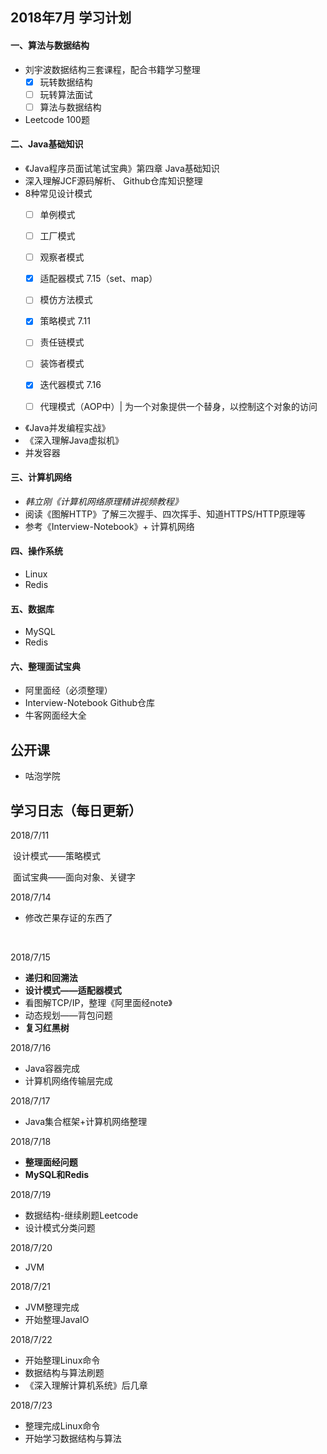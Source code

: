 ## 2018年7月 学习计划

#### 一、算法与数据结构

- 刘宇波数据结构三套课程，配合书籍学习整理
  - [x] 玩转数据结构
  - [ ] 玩转算法面试
  - [ ] 算法与数据结构
- Leetcode 100题



#### 二、Java基础知识

- 《Java程序员面试笔试宝典》第四章 Java基础知识
- 深入理解JCF源码解析、 Github仓库知识整理
- 8种常见设计模式
  - [ ] 单例模式
  - [ ] 工厂模式
  - [ ] 观察者模式
  - [x] 适配器模式 7.15（set、map）
  - [ ] 模仿方法模式
  - [x] 策略模式 7.11
  - [ ] 责任链模式
  - [ ] 装饰者模式
  - [x] 迭代器模式 7.16
  - [ ] 代理模式（AOP中）| 为一个对象提供一个替身，以控制这个对象的访问

  
- 《Java并发编程实战》
- 《深入理解Java虚拟机》
- 并发容器



#### 三、计算机网络

- *韩立刚《计算机网络原理精讲视频教程》*
- 阅读《图解HTTP》了解三次握手、四次挥手、知道HTTPS/HTTP原理等
- 参考《Interview-Notebook》+ 计算机网络



#### 四、操作系统

- Linux
- Redis



#### 五、数据库

- MySQL
- Redis



#### 六、整理面试宝典

- 阿里面经（必须整理）
- Interview-Notebook Github仓库
- 牛客网面经大全



## 公开课

- 咕泡学院





## 学习日志（每日更新）

2018/7/11

​	设计模式——策略模式

​	面试宝典——面向对象、关键字



2018/7/14

- 修改芒果存证的东西了

  ​	


2018/7/15

- **递归和回溯法**
- **设计模式——适配器模式**
- 看图解TCP/IP，整理《阿里面经note》
- 动态规划——背包问题
- **复习红黑树**



2018/7/16

- Java容器完成
- 计算机网络传输层完成



2018/7/17

- Java集合框架+计算机网络整理



2018/7/18

- **整理面经问题**
- **MySQL和Redis**



2018/7/19

- 数据结构-继续刷题Leetcode
- 设计模式分类问题



2018/7/20

- JVM



2018/7/21

- JVM整理完成
- 开始整理JavaIO



2018/7/22

- 开始整理Linux命令
- 数据结构与算法刷题
- 《深入理解计算机系统》后几章



2018/7/23

- 整理完成Linux命令
- 开始学习数据结构与算法